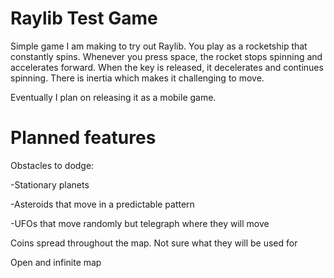 # Raylib Test Game
Simple game I am making to try out Raylib.
You play as a rocketship that constantly spins. Whenever you press space, the rocket stops spinning and accelerates forward. When the key is released, it decelerates and continues spinning. There is inertia which makes it challenging to move.

Eventually I plan on releasing it as a mobile game.

# Planned features
Obstacles to dodge:

  -Stationary planets
  
  -Asteroids that move in a predictable pattern
  
  -UFOs that move randomly but telegraph where they will move
  
Coins spread throughout the map. Not sure what they will be used for

Open and infinite map
  
